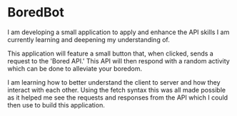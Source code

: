 # BoredBot

I am developing a small application to apply and enhance the API skills I am currently learning and deepening my understanding of. 

This application will feature a small button that, when clicked, sends a request to the 'Bored API.' This API will then respond with a random activity which can be done to alleviate your boredom.

I am learning how to better understand the client to server and how they interact with each other. 
Using the fetch syntax this was all made possible as it helped me see the requests and responses from the API which I could then use to build this application.